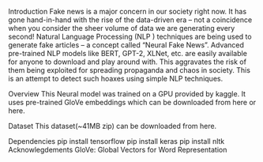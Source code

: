 Introduction
Fake news is a major concern in our society right now. It has gone hand-in-hand with the rise of the data-driven era – not a coincidence when you consider the sheer volume of data we are generating every second! Natural Language Processing (NLP ) techniques are being used to generate fake articles – a concept called “Neural Fake News”. Advanced pre-trained NLP models like BERT, GPT-2, XLNet, etc. are easily available for anyone to download and play around with. This aggravates the risk of them being exploited for spreading propaganda and chaos in society. This is an attempt to detect such hoaxes using simple NLP techniques.

Overview
This Neural model was trained on a GPU provided by kaggle. It uses pre-trained GloVe embeddings which can be downloaded from here or here.

Dataset
This dataset(~41MB zip) can be downloaded from here.

Dependencies
pip install tensorflow
pip install keras
pip install nltk
Acknowlegdements
GloVe: Global Vectors for Word Representation
